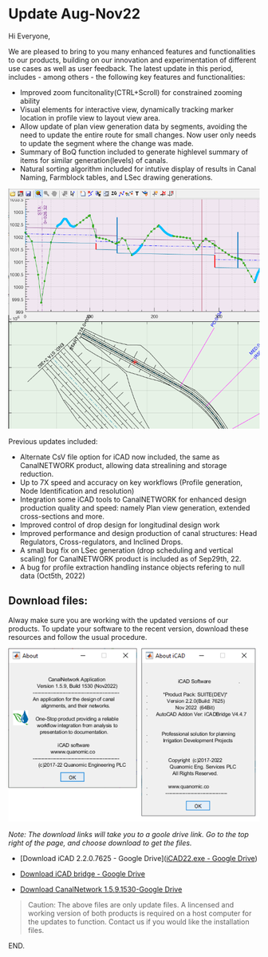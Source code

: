 # Update Aug-Nov22

Hi Everyone,

We are pleased to bring to you many enhanced features and functionalities to our products, building on our innovation and experimentation of different use cases as well as user feedback. The latest update in this period, includes - among others - the following key features and functionalities:

- Improved zoom funcitonality(CTRL+Scroll) for constrained zooming ability
- Visual elements for interactive view, dynamically tracking marker location in profile view to layout view area.
- Allow update of plan view generation data by segments, avoiding the need to update the entire route for small changes. Now user only needs to update the segment where the change was made.
- Summary of BoQ function included to generate highlevel summary of items for similar generation(levels) of canals.
- Natural sorting algorithm included for intutive display of results in Canal Naming, Farmblock tables, and LSec drawing generations.

![Image](Images/Image%208.png)

Previous updates included:

- Alternate CsV file option for iCAD now included, the same as CanalNETWORK product, allowing data strealining and storage reduction.
- Up to 7X speed and accuracy on key workflows (Profile generation, Node Identification and resolution)
- Integration some iCAD tools to CanalNETWORK for enhanced design production quality and speed: namely Plan view generation, extended cross-sections and more.
- Improved control of drop design for longitudinal design work
- Improved performance and design production of canal structures: Head Regulators, Cross-regulators, and Inclined Drops.
- A small bug fix on LSec generation (drop scheduling and vertical scaling) for CanalNETWORK product  is included as of Sep29th, 22.
- A bug for profile extraction handling instance objects refering to null data (Oct5th, 2022)

## Download files:

Alway make sure you are working with the updated versions of our products. To update your software to the recent version, download these resources and follow the usual procedure.

![image](Images/Image%2025.png)

*Note: The download links will take you to a goole drive link. Go to the top right of the page, and choose download to get the files.*

* [Download iCAD 2.2.0.7625 - Google Drive]([iCAD22.exe - Google Drive](https://drive.google.com/file/d/1MNElvOTHPYQwwlpYpGSgZFmsSWIVHruc/view?usp=share_link))

* [Download iCAD bridge - Google Drive](https://drive.google.com/uc?export=download&id=1CnTmhM2ddaukULOwKaNiBN3WnqLzTXWC)

* [Download CanalNetwork 1.5.9.1530-Google Drive](https://drive.google.com/file/d/1IalS3xMQ7QAnqb3k87cdAe4aevdabcHJ/view?usp=sharing)

> Caution: The above files are only update files. A lincensed and working version of both products is required on a host computer for the updates to function. Contact us if you would like the installation files.





END.
